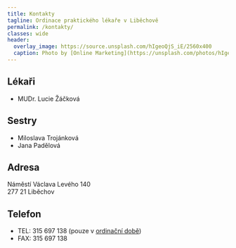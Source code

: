 ```yaml
---
title: Kontakty
tagline: Ordinace praktického lékaře v Liběchově
permalink: /kontakty/
classes: wide
header:
  overlay_image: https://source.unsplash.com/hIgeoQjS_iE/2560x400
  caption: Photo by [Online Marketing](https://unsplash.com/photos/hIgeoQjS_iE) on [Unsplash](https://unsplash.com)
---
```


## Lékaři

* MUDr. Lucie Žáčková


## Sestry

* Miloslava Trojánková
* Jana Padělová

## Adresa

Náměstí Václava Levého 140<br>
277 21 Liběchov


## Telefon

* TEL: 315 697 138 (pouze v [ordinační době](/ordinacni-doba/))
* FAX:  315 697 138

